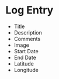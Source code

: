 # Log Entry
* Title
* Description
* Comments
* Image 
* Start Date
* End Date
* Latitude
* Longitude

